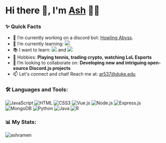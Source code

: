 # Hi there 👋, I'm [Ash](https://github.com/ashramen) 👨‍💻

### ✨ Quick Facts

- 🔭 I’m currently working on a discord bot: [Howling Abyss](https://github.com/ashramen/Howling-Abyss).
- 🌱 I’m currently learning: <img src="http://img.shields.io/badge/Vue.js-41B883?style=flat&logo=vuedotjs&logoColor=white">
- 📚 I want to learn: <img src="http://img.shields.io/badge/Flutter-0000FF?style=flat&logo=flutter&logoColor=white"> and <img src="http://img.shields.io/badge/React-000000?style=flat&logo=react&logoColor=white">
- 🎾 Hobbies: **Playing tennis, trading crypto, watching LoL Esports**
- 🤔  I’m looking to collaborate on: **Developing new and intriguing open-source Discord.js projects**
- 📫 Let's connect and chat! Reach me at: ar537@duke.edu


### 🛠️ Languages and Tools:
![JavaScript](https://img.shields.io/badge/JavaScript-F7DF1E?style=for-the-badge&logo=javascript&logoColor=white)
![HTML](https://img.shields.io/badge/HTML5-E34F26?style=for-the-badge&logo=html5&logoColor=white)
![CSS3](https://img.shields.io/badge/css3-%231572B6.svg?style=for-the-badge&logo=css3&logoColor=white)
![Vue.js](https://img.shields.io/badge/vuejs-%2335495e.svg?style=for-the-badge&logo=vuedotjs&logoColor=%234FC08D)
![Node.js](https://img.shields.io/badge/Node.js-43853D?style=for-the-badge&logo=node.js&logoColor=white)
![Express.js](https://img.shields.io/badge/express.js-%23EE4C2C.svg?style=for-the-badge&logo=express&logoColor=%2361DAFB)
![MongoDB](https://img.shields.io/badge/MongoDB-%234ea94b.svg?style=for-the-badge&logo=mongodb&logoColor=white)
![Python](https://img.shields.io/badge/python-%2314354C.svg?style=for-the-badge&logo=python&logoColor=white)
![Java](https://img.shields.io/badge/Java-ED8B00?style=for-the-badge&logo=java&logoColor=white)
![R](https://img.shields.io/badge/r-%23276DC3.svg?style=for-the-badge&logo=r&logoColor=white)

### 📊 My Stats: ###
<p align="left"> <img src="https://github-readme-stats.vercel.app/api?username=ashramen&show_icons=true&hide_title=true&hide_border=true&icon_color=ff9b23" alt="ashramen" />
